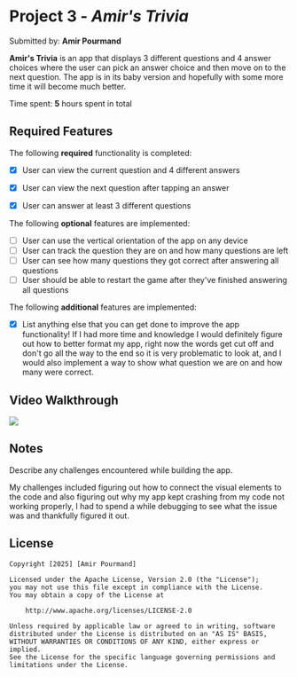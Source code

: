 # Project 3 - *Amir's Trivia*

Submitted by: **Amir Pourmand**

**Amir's Trivia** is an app that displays 3 different questions and 4 answer choices where the user can pick an answer choice and then move on to the next question. The app is in its baby version and hopefully with some more time it will become much better.

Time spent: **5** hours spent in total

## Required Features

The following **required** functionality is completed:

- [X] User can view the current question and 4 different answers
- [X] User can view the next question after tapping an answer
- [X] User can answer at least 3 different questions


The following **optional** features are implemented:

- [ ] User can use the vertical orientation of the app on any device
- [ ] User can track the question they are on and how many questions are left
- [ ] User can see how many questions they got correct after answering all questions
- [ ] User should be able to restart the game after they've finished answering all questions

The following **additional** features are implemented:

- [X] List anything else that you can get done to improve the app functionality! If I had more time and knowledge I would definitely figure out how to better format my app, right now the words get cut off and don't go all the way to the end so it is very problematic to look at, and I would also implement a way to show what question we are on and how many were correct.

## Video Walkthrough

<div>
    <a href="https://www.loom.com/share/6239ddc32cee46b8965c003681bd1b21">
    </a>
    <a href="https://www.loom.com/share/6239ddc32cee46b8965c003681bd1b21">
      <img style="max-width:300px;" src="https://cdn.loom.com/sessions/thumbnails/6239ddc32cee46b8965c003681bd1b21-e90a8898f4cac122-full-play.gif">
    </a>
  </div>

## Notes

Describe any challenges encountered while building the app.

My challenges included figuring out how to connect the visual elements to the code and also figuring out why my app kept crashing from my code not working properly, I had to spend a while debugging to see what the issue was and thankfully figured it out.

## License

    Copyright [2025] [Amir Pourmand]

    Licensed under the Apache License, Version 2.0 (the "License");
    you may not use this file except in compliance with the License.
    You may obtain a copy of the License at

        http://www.apache.org/licenses/LICENSE-2.0

    Unless required by applicable law or agreed to in writing, software
    distributed under the License is distributed on an "AS IS" BASIS,
    WITHOUT WARRANTIES OR CONDITIONS OF ANY KIND, either express or implied.
    See the License for the specific language governing permissions and
    limitations under the License.
